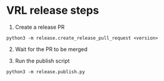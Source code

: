 # VRL release steps

1. Create a release PR

```shell
python3 -m release.create_release_pull_request <version>
```

2. Wait for the PR to be merged

3. Run the publish script

```shell
python3 -m release.publish.py
```
